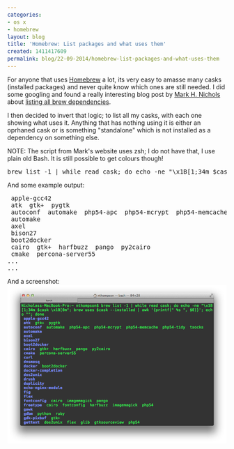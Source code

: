 ```yaml
---
categories:
- os x
- homebrew
layout: blog
title: 'Homebrew: List packages and what uses them'
created: 1411417609
permalink: blog/22-09-2014/homebrew-list-packages-and-what-uses-them
---
```

<p>For anyone that uses <a href="http://brew.sh">Homebrew</a> a lot, its very easy to amasse many casks (installed packages) and never quite know which ones are still needed. I did some googling and found a really interesting blog post by <a href="http://twitter.com/zanshin">Mark H. Nichols</a> about <a href="http://zanshin.net/2014/02/03/how-to-list-brew-dependencies/">listing all brew dependencies</a>.</p>
<!--break-->
<p>I then decided to invert that logic; to list all my casks, with each one showing what uses it. Anything that has nothing using it is either an oprhaned cask or is something "standalone" which is not installed as a dependency on something else.</p><p>NOTE: The script from Mark's website uses zsh; I do not have that, I use plain old Bash. It is still possible to get colours though!</p>
<pre language="bash">
brew list -1 | while read cask; do echo -ne "\x1B[1;34m $cask \x1B[0m"; brew uses $cask --installed | awk '{printf(" %s ", $0)}'; echo ""; done
</pre>
<p>And some example output:</p>
<pre> apple-gcc42
 atk  gtk+  pygtk
 autoconf  automake  php54-apc  php54-mcrypt  php54-memcache  php54-tidy  tsocks
 automake
 axel
 bison27
 boot2docker
 cairo  gtk+  harfbuzz  pango  py2cairo
 cmake  percona-server55
...
...
</pre>
<p>And a screenshot:<br><img alt="Screenshot" src="/sites/thingy-ma-jig.co.uk/files/images/homebrew-list-orphaned-dependencies.png"></p>
